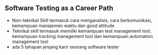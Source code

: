 ## Software Testing as a Career Path

- Non-teknikal Skill termasuk cara menganalisis, cara berkomunikasi, kemampuan manajemen waktu dan good attitude 
- Teknikal skill termasuk memiliki kemampuan test management tool, kemampuan tracking management tool dan kemampuan automation management tool 
- ada 5 tahapan jenjang karir seorang software tester